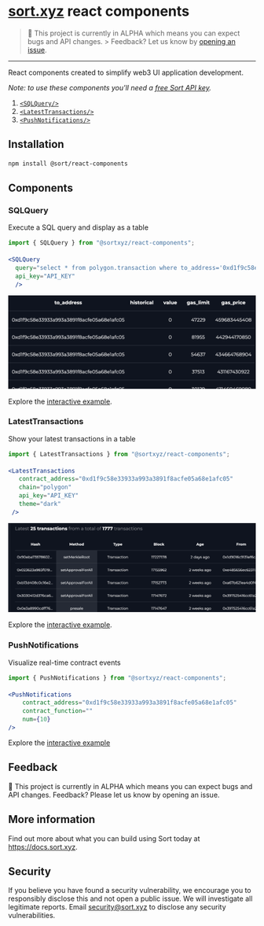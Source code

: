 # [sort.xyz](https://sort.xyz) react components

> 🧪 This project is currently in ALPHA which means you can expect bugs and API
> changes.  > Feedback? Let us know by [opening an
> issue](https://github.com/sortxyz/react-components/issues).

---

React components created to simplify web3 UI application development.

_Note: to use these components you'll need a [free Sort API key](https://docs.sort.xyz/docs/api-keys)._

1. [`<SQLQuery/>`](#sqlquery)
1. [`<LatestTransactions/>`](#latesttransactions)
1. [`<PushNotifications/>`](#pushnotifications)

## Installation

```sh
npm install @sort/react-components
```

## Components

### SQLQuery

Execute a SQL query and display as a table

```jsx
import { SQLQuery } from "@sortxyz/react-components";

<SQLQuery
  query="select * from polygon.transaction where to_address='0xd1f9c58e33933a993a3891f8acfe05a68e1afc05' order by block_id desc"
  api_key="API_KEY"
  />
```

![sql query](./readme-imgs/sql-query.png)

Explore the [interactive example](https://sort.xyz/contracts/matic/0xd1f9c58e33933a993a3891f8acfe05a68e1afc05/sql).

### LatestTransactions

Show your latest transactions in a table

```jsx
import { LatestTransactions } from "@sortxyz/react-components";

<LatestTransactions
   contract_address="0xd1f9c58e33933a993a3891f8acfe05a68e1afc05"
   chain="polygon"
   api_key="API_KEY"
   theme="dark"
 />
```

![sql query](./readme-imgs/latest-txns.png)

Explore the [interactive example](https://sort.xyz/contracts/matic/0xd1f9c58e33933a993a3891f8acfe05a68e1afc05/sql).

### PushNotifications

Visualize real-time contract events

```jsx
import { PushNotifications } from "@sortxyz/react-components";

<PushNotifications
    contract_address="0xd1f9c58e33933a993a3891f8acfe05a68e1afc05"
    contract_function=""
    num={10}
/>
```

Explore the [interactive example](https://sort.xyz/contracts/matic/0xd1f9c58e33933a993a3891f8acfe05a68e1afc05/push)

## Feedback

🧪 This project is currently in ALPHA which means you can expect bugs and API
changes. Feedback? Please let us know by opening an issue.

## More information

Find out more about what you can build using Sort today at
https://docs.sort.xyz.

## Security

If you believe you have found a security vulnerability, we encourage you to
responsibly disclose this and not open a public issue. We will investigate all
legitimate reports. Email security@sort.xyz to disclose any security
vulnerabilities.